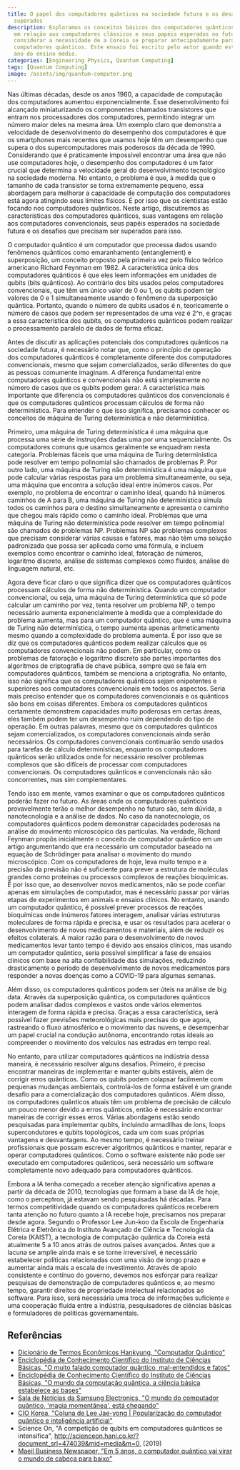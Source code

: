 ```yaml
---
title: O papel dos computadores quânticos na sociedade futura e os desafios a serem
  superados
description: Exploramos os conceitos básicos dos computadores quânticos, suas vantagens
  em relação aos computadores clássicos e seus papéis esperados no futuro, além de
  considerar a necessidade de a Coreia se preparar antecipadamente para a era dos
  computadores quânticos. Este ensaio foi escrito pelo autor quando estava no segundo
  ano do ensino médio.
categories: [Engineering Physics, Quantum Computing]
tags: [Quantum Computing]
image: /assets/img/quantum-computer.png
---
```

Nas últimas décadas, desde os anos 1960, a capacidade de computação dos computadores aumentou exponencialmente. Esse desenvolvimento foi alcançado miniaturizando os componentes chamados transistores que entram nos processadores dos computadores, permitindo integrar um número maior deles na mesma área. Um exemplo claro que demonstra a velocidade de desenvolvimento do desempenho dos computadores é que os smartphones mais recentes que usamos hoje têm um desempenho que supera o dos supercomputadores mais poderosos da década de 1990. Considerando que é praticamente impossível encontrar uma área que não use computadores hoje, o desempenho dos computadores é um fator crucial que determina a velocidade geral do desenvolvimento tecnológico na sociedade moderna. No entanto, o problema é que, à medida que o tamanho de cada transistor se torna extremamente pequeno, essa abordagem para melhorar a capacidade de computação dos computadores está agora atingindo seus limites físicos. É por isso que os cientistas estão focando nos computadores quânticos. Neste artigo, discutiremos as características dos computadores quânticos, suas vantagens em relação aos computadores convencionais, seus papéis esperados na sociedade futura e os desafios que precisam ser superados para isso.

O computador quântico é um computador que processa dados usando fenômenos quânticos como emaranhamento (entanglement) e superposição, um conceito proposto pela primeira vez pelo físico teórico americano Richard Feynman em 1982.
A característica única dos computadores quânticos é que eles leem informações em unidades de qubits (bits quânticos). Ao contrário dos bits usados pelos computadores convencionais, que têm um único valor de 0 ou 1, os qubits podem ter valores de 0 e 1 simultaneamente usando o fenômeno da superposição quântica. Portanto, quando o número de qubits usados é n, teoricamente o número de casos que podem ser representados de uma vez é 2^n, e graças a essa característica dos qubits, os computadores quânticos podem realizar o processamento paralelo de dados de forma eficaz.

Antes de discutir as aplicações potenciais dos computadores quânticos na sociedade futura, é necessário notar que, como o princípio de operação dos computadores quânticos é completamente diferente dos computadores convencionais, mesmo que sejam comercializados, serão diferentes do que as pessoas comumente imaginam. A diferença fundamental entre computadores quânticos e convencionais não está simplesmente no número de casos que os qubits podem gerar. A característica mais importante que diferencia os computadores quânticos dos convencionais é que os computadores quânticos processam cálculos de forma não determinística. Para entender o que isso significa, precisamos conhecer os conceitos de máquina de Turing determinística e não determinística.

Primeiro, uma máquina de Turing determinística é uma máquina que processa uma série de instruções dadas uma por uma sequencialmente. Os computadores comuns que usamos geralmente se enquadram nesta categoria. Problemas fáceis que uma máquina de Turing determinística pode resolver em tempo polinomial são chamados de problemas P.
Por outro lado, uma máquina de Turing não determinística é uma máquina que pode calcular várias respostas para um problema simultaneamente, ou seja, uma máquina que encontra a solução ideal entre inúmeros casos. Por exemplo, no problema de encontrar o caminho ideal, quando há inúmeros caminhos de A para B, uma máquina de Turing não determinística simula todos os caminhos para o destino simultaneamente e apresenta o caminho que chegou mais rápido como o caminho ideal. Problemas que uma máquina de Turing não determinística pode resolver em tempo polinomial são chamados de problemas NP.
Problemas NP são problemas complexos que precisam considerar várias causas e fatores, mas não têm uma solução padronizada que possa ser aplicada como uma fórmula, e incluem exemplos como encontrar o caminho ideal, fatoração de números, logaritmo discreto, análise de sistemas complexos como fluidos, análise de linguagem natural, etc.

Agora deve ficar claro o que significa dizer que os computadores quânticos processam cálculos de forma não determinística. Quando um computador convencional, ou seja, uma máquina de Turing determinística que só pode calcular um caminho por vez, tenta resolver um problema NP, o tempo necessário aumenta exponencialmente à medida que a complexidade do problema aumenta, mas para um computador quântico, que é uma máquina de Turing não determinística, o tempo aumenta apenas aritmeticamente mesmo quando a complexidade do problema aumenta. É por isso que se diz que os computadores quânticos podem realizar cálculos que os computadores convencionais não podem. Em particular, como os problemas de fatoração e logaritmo discreto são partes importantes dos algoritmos de criptografia de chave pública, sempre que se fala em computadores quânticos, também se menciona a criptografia.
No entanto, isso não significa que os computadores quânticos sejam onipotentes e superiores aos computadores convencionais em todos os aspectos. Seria mais preciso entender que os computadores convencionais e os quânticos são bons em coisas diferentes. Embora os computadores quânticos certamente demonstrem capacidades muito poderosas em certas áreas, eles também podem ter um desempenho ruim dependendo do tipo de operação. Em outras palavras, mesmo que os computadores quânticos sejam comercializados, os computadores convencionais ainda serão necessários.
Os computadores convencionais continuarão sendo usados para tarefas de cálculo determinísticas, enquanto os computadores quânticos serão utilizados onde for necessário resolver problemas complexos que são difíceis de processar com computadores convencionais. Os computadores quânticos e convencionais não são concorrentes, mas sim complementares.

Tendo isso em mente, vamos examinar o que os computadores quânticos poderão fazer no futuro. As áreas onde os computadores quânticos provavelmente terão o melhor desempenho no futuro são, sem dúvida, a nanotecnologia e a análise de dados. No caso da nanotecnologia, os computadores quânticos podem demonstrar capacidades poderosas na análise do movimento microscópico das partículas. Na verdade, Richard Feynman propôs inicialmente o conceito de computador quântico em um artigo argumentando que era necessário um computador baseado na equação de Schrödinger para analisar o movimento do mundo microscópico.
Com os computadores de hoje, leva muito tempo e a precisão da previsão não é suficiente para prever a estrutura de moléculas grandes como proteínas ou processos complexos de reações bioquímicas. É por isso que, ao desenvolver novos medicamentos, não se pode confiar apenas em simulações de computador, mas é necessário passar por várias etapas de experimentos em animais e ensaios clínicos. No entanto, usando um computador quântico, é possível prever processos de reações bioquímicas onde inúmeros fatores interagem, analisar várias estruturas moleculares de forma rápida e precisa, e usar os resultados para acelerar o desenvolvimento de novos medicamentos e materiais, além de reduzir os efeitos colaterais. A maior razão para o desenvolvimento de novos medicamentos levar tanto tempo é devido aos ensaios clínicos, mas usando um computador quântico, seria possível simplificar a fase de ensaios clínicos com base na alta confiabilidade das simulações, reduzindo drasticamente o período de desenvolvimento de novos medicamentos para responder a novas doenças como a COVID-19 para algumas semanas.

Além disso, os computadores quânticos podem ser úteis na análise de big data. Através da superposição quântica, os computadores quânticos podem analisar dados complexos e vastos onde vários elementos interagem de forma rápida e precisa. Graças a essa característica, será possível fazer previsões meteorológicas mais precisas do que agora, rastreando o fluxo atmosférico e o movimento das nuvens, e desempenhar um papel crucial na condução autônoma, encontrando rotas ideais ao compreender o movimento dos veículos nas estradas em tempo real.

No entanto, para utilizar computadores quânticos na indústria dessa maneira, é necessário resolver alguns desafios. Primeiro, é preciso encontrar maneiras de implementar e manter qubits estáveis, além de corrigir erros quânticos. Como os qubits podem colapsar facilmente com pequenas mudanças ambientais, controlá-los de forma estável é um grande desafio para a comercialização dos computadores quânticos. Além disso, os computadores quânticos atuais têm um problema de precisão de cálculo um pouco menor devido a erros quânticos, então é necessário encontrar maneiras de corrigir esses erros. Várias abordagens estão sendo pesquisadas para implementar qubits, incluindo armadilhas de íons, loops supercondutores e qubits topológicos, cada um com suas próprias vantagens e desvantagens.
Ao mesmo tempo, é necessário treinar profissionais que possam escrever algoritmos quânticos e manter, reparar e operar computadores quânticos. Como o software existente não pode ser executado em computadores quânticos, será necessário um software completamente novo adequado para computadores quânticos.

Embora a IA tenha começado a receber atenção significativa apenas a partir da década de 2010, tecnologias que formam a base da IA de hoje, como o perceptron, já estavam sendo pesquisadas há décadas. Para termos competitividade quando os computadores quânticos receberem tanta atenção no futuro quanto a IA recebe hoje, precisamos nos preparar desde agora.
Segundo o Professor Lee Jun-koo da Escola de Engenharia Elétrica e Eletrônica do Instituto Avançado de Ciência e Tecnologia da Coreia (KAIST), a tecnologia de computação quântica da Coreia está atualmente 5 a 10 anos atrás de outros países avançados. Antes que a lacuna se amplie ainda mais e se torne irreversível, é necessário estabelecer políticas relacionadas com uma visão de longo prazo e aumentar ainda mais a escala de investimento. Através de apoio consistente e contínuo do governo, devemos nos esforçar para realizar pesquisas de demonstração de computadores quânticos e, ao mesmo tempo, garantir direitos de propriedade intelectual relacionados ao software. Para isso, será necessária uma troca de informações suficiente e uma cooperação fluida entre a indústria, pesquisadores de ciências básicas e formuladores de políticas governamentais.

## Referências
- [Dicionário de Termos Econômicos Hankyung, "Computador Quântico"](https://dic.hankyung.com/economy/view/?seq=11787)
- [Enciclopédia de Conhecimento Científico do Instituto de Ciências Básicas, "O muito falado computador quântico, mal-entendidos e fatos"](https://www.ibs.re.kr/cop/bbs/BBSMSTR_000000000901/selectBoardArticle.do?nttId=14100)
- [Enciclopédia de Conhecimento Científico do Instituto de Ciências Básicas, "O mundo da computação quântica, a ciência básica estabelece as bases"](https://www.ibs.re.kr/cop/bbs/BBSMSTR_000000000901/selectBoardArticle.do?nttId=14274)
- [Sala de Notícias da Samsung Electronics, "O mundo do computador quântico, 'magia momentânea', está chegando"](https://news.samsung.com/kr/찰나의-마법-양자컴퓨터-세계가-온다)
- [CIO Korea, "Coluna de Lee Jae-yong \| Popularização do computador quântico e inteligência artificial"](https://www.ciokorea.com/news/38257)
- Science On, "A competição de qubits em computadores quânticos se intensifica", http://scienceon.hani.co.kr/?document_srl=474039&mid=media&m=0, (2019)
- [Maeil Business Newspaper, "Em 5 anos, o computador quântico vai virar o mundo de cabeça para baixo"](https://www.mk.co.kr/news/business/view/2018/08/515351/)

